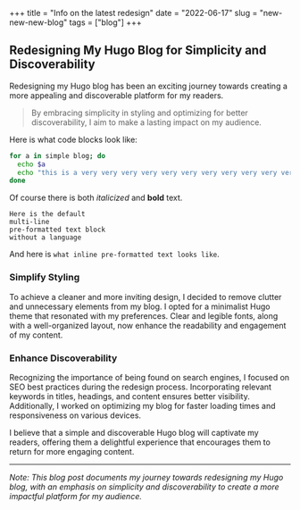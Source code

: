 +++
title = "Info on the latest redesign"
date = "2022-06-17"
slug = "new-new-new-blog"
tags = ["blog"]
+++

## Redesigning My Hugo Blog for Simplicity and Discoverability

Redesigning my Hugo blog has been an exciting journey towards creating a more appealing and discoverable platform for my readers.

> By embracing simplicity in styling and optimizing for better discoverability, I aim to make a lasting impact on my audience.

Here is what code blocks look like:

```bash
for a in simple blog; do
  echo $a
  echo "this is a very very very very very very very very very very very very very very very very very very very very very very very very very very very very very very very very very very very long line"
done
```

Of course there is both *italicized* and **bold** text.

```
Here is the default
multi-line
pre-formatted text block
without a language
```

And here is `what inline pre-formatted text looks like`.


### Simplify Styling

To achieve a cleaner and more inviting design, I decided to remove clutter and unnecessary elements from my blog. I opted for a minimalist Hugo theme that resonated with my preferences. Clear and legible fonts, along with a well-organized layout, now enhance the readability and engagement of my content.

### Enhance Discoverability

Recognizing the importance of being found on search engines, I focused on SEO best practices during the redesign process. Incorporating relevant keywords in titles, headings, and content ensures better visibility. Additionally, I worked on optimizing my blog for faster loading times and responsiveness on various devices.

I believe that a simple and discoverable Hugo blog will captivate my readers, offering them a delightful experience that encourages them to return for more engaging content.

---
*Note: This blog post documents my journey towards redesigning my Hugo blog, with an emphasis on simplicity and discoverability to create a more impactful platform for my audience.*
